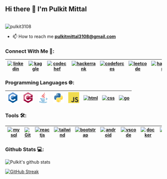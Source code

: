 ## Hi there 👋 I'm Pulkit Mittal
<br/>
<img src="https://komarev.com/ghpvc/?username=pulkit3108" 
alt="pulkit3108" />

- 📫 How to reach me **pulkitmittal3108@gmail.com**


### Connect With Me 🤝:

| [<img src="https://raw.githubusercontent.com/rahuldkjain/github-profile-readme-generator/master/src/images/icons/Social/linked-in-alt.svg" alt="linkedin" width="24">](https://linkedin.com/in/pulkit-mittal-3108/) | [<img src="https://raw.githubusercontent.com/rahuldkjain/github-profile-readme-generator/master/src/images/icons/Social/kaggle.svg" alt="kaggle" width="24">](https://kaggle.com/p500068183/)  | [<img src="https://static.uacdn.net/thumbnail/external-app-icons/ce4fd2180646452aa0b03c3ffa3ef8e2.png" alt="codechef" width="30">](https://www.codechef.com/users/pulkit3108)  |  [<img src="https://raw.githubusercontent.com/rahuldkjain/github-profile-readme-generator/master/src/images/icons/Social/hackerrank.svg" alt="hackerrank" width="24">](https://www.hackerrank.com/pulkitmittal3108/) |  [<img src="https://cdn.iconscout.com/icon/free/png-256/code-forces-3628695-3029920.png" alt="codeforces" width="24">](https://codeforces.com/profile/500068183/) | [<img src="https://raw.githubusercontent.com/rahuldkjain/github-profile-readme-generator/master/src/images/icons/Social/leet-code.svg" alt="leetcode" width="24">](https://www.leetcode.com/pulkit3108/) | [<img src="https://upload.wikimedia.org/wikipedia/commons/e/e8/HackerEarth_logo.png" alt="hackerearth" width="24">](https://www.hackerearth.com/@500068183/) | [<img src="https://raw.githubusercontent.com/rahuldkjain/github-profile-readme-generator/master/src/images/icons/Social/geeks-for-geeks.svg" alt="geeksforgeeks" width="30">](https://auth.geeksforgeeks.org/user/500068183/)
|---|---|---|---|---|---|---|---|

### Programming Languages 🌐:

| [<img src="https://raw.githubusercontent.com/devicons/devicon/master/icons/c/c-original.svg" alt="c" width="35">](https://docs.microsoft.com/en-us/cpp/c-language/?view=msvc-170/) | [<img src="https://raw.githubusercontent.com/devicons/devicon/master/icons/cplusplus/cplusplus-original.svg" alt="cpp" width="35">](https://docs.microsoft.com/en-us/cpp/cpp/?view=msvc-170/)  | [<img src="https://raw.githubusercontent.com/devicons/devicon/master/icons/java/java-original.svg" alt="Java" width="35">](https://docs.oracle.com/en/java/)  |  [<img src="https://raw.githubusercontent.com/devicons/devicon/master/icons/python/python-original.svg" alt="Bootstrap" width="35">](https://docs.python.org/3/) |  [<img src="https://raw.githubusercontent.com/github/explore/80688e429a7d4ef2fca1e82350fe8e3517d3494d/topics/javascript/javascript.png" alt="javascript" width="35">](https://developer.mozilla.org/en-US/docs/Web/JavaScript/) | [<img src="https://static.wikia.nocookie.net/logopedia/images/0/02/HTML5_logo.svg/revision/latest/scale-to-width-down/150?cb=20110118165238" alt="html" width="35">](https://developer.mozilla.org/en-US/docs/Web/HTML/) | [<img src="https://static.wikia.nocookie.net/logopedia/images/1/1d/CSS3_logo_and_wordmark.svg.png/revision/latest/scale-to-width-down/189?cb=20210613082546" alt="css" width="35">](https://developer.mozilla.org/en-US/docs/Web/CSS/) | [<img src="https://static.wikia.nocookie.net/logopedia/images/3/3d/Go_Logo.svg/revision/latest/scale-to-width-down/300?cb=20190830231924" alt="go" width="50">](https://go.dev/doc/)
|---|---|---|---|---|---|---|---|


### Tools 🛠️:

| [<img src="https://1000logos.net/wp-content/uploads/2020/08/MySQL-Logo-640x400.png" alt="mysql" width="50">](https://dev.mysql.com/doc/) | [<img src="https://static.wikia.nocookie.net/logopedia/images/b/b7/Git_%28no_text%29.svg/revision/latest/scale-to-width-down/180?cb=20211229120036" alt="Git" width="24">](https://git-scm.com/doc) | [<img src="https://cdn.discordapp.com/attachments/748506186319527979/934463174286119022/download.png" alt="reactjs" width="24">](https://reactjs.org/docs/getting-started.html) | [<img src="https://cdn.discordapp.com/attachments/921771979080626256/934458267139186688/Tailwind-CSS-Tutorial.png" alt="tailwind" width="24">](https://tailwindcss.com/docs/installation) | [<img src="https://getbootstrap.com/docs/5.0/assets/brand/bootstrap-logo.svg" alt="bootstrap" width="24">](https://getbootstrap.com/docs/5.1/getting-started/introduction/) |  [<img src="https://static.wikia.nocookie.net/logopedia/images/d/db/Android_Studio_Icon_2021.svg/revision/latest/scale-to-width-down/200?cb=20210305211354" alt="android" width="24">](https://developer.android.com/docs/) | [<img src="https://static.wikia.nocookie.net/logopedia/images/9/9a/Visual_Studio_Code_1.35_icon.svg/revision/latest/scale-to-width-down/250?cb=20210214021847" alt="vscode" width="24">](https://code.visualstudio.com/docs)  |  [<img src="https://www.docker.com/sites/default/files/d8/2019-07/Docker-Logo-White-RGB_Vertical.png" alt="docker" width="24">](https://docs.docker.com/) | [<img src="https://devcenter3.assets.heroku.com/assets/public/devcenter-logo-4926eb38aabfae3bce48928732e3d320de6c723f89c416d016a9ce2e8f378d79.svg" alt="heroku" width="24">](https://devcenter.heroku.com/categories/reference) | [<img src="https://cdn.discordapp.com/attachments/921771979080626256/934447831094272080/lockup.png" alt="tensorflow" width="24">](https://www.tensorflow.org/api_docs) | [<img src="https://www.vectorlogo.zone/logos/opencv/opencv-icon.svg" alt="opencv" width="24">](https://docs.opencv.org/4.x/) | [<img src="https://upload.wikimedia.org/wikipedia/commons/0/05/Scikit_learn_logo_small.svg" alt="scikit" width="24">](https://scikit-learn.org/stable/) |  [<img src="https://static.djangoproject.com/img/logo-django.42234b631760.svg" alt="django" width="35">](https://docs.djangoproject.com/en/4.0/) | [<img src="https://cdn.discordapp.com/attachments/921771979080626256/934444967118659635/188-1882559_python-flask-hd-png-download-removebg-preview.png" alt="flask" width="24">](https://flask.palletsprojects.com/en/2.0.x/) | [<img src="https://cdn.discordapp.com/attachments/921771979080626256/934459956420313138/rectanglelogo-greytext-orangebody-greymoons.png" alt="jupyter" width="24">](https://jupyter-notebook.readthedocs.io/en/stable/)
|---|---|---|---|---|---|---|---|---|---|---|---|---|---|---|


### Github Stats 💻:

![Pulkit's github stats](https://github-readme-stats.vercel.app/api?username=pulkit3108&show_icons=true&title_color=fff&icon_color=79ff97&text_color=9f9f9f&bg_color=151515)

[![GitHub Streak](https://github-readme-streak-stats.herokuapp.com/?user=pulkit3108&theme=dark)](https://git.io/streak-stats)


